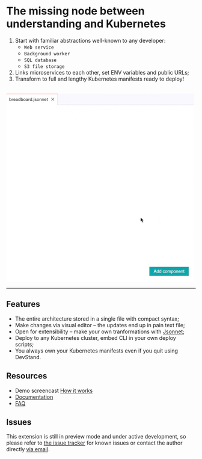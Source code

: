 # The missing node between understanding and Kubernetes

1. Start with familiar abstractions well-known to any developer:<br>
   - `Web service`
   - `Background worker`
   - `SQL database`
   - `S3 file storage`
2. Links microservices to each other, set ENV variables and public URLs;
3. Transform to full and lengthy Kubernetes manifests ready to deploy!

<br>
<img src="https://github.com/scaleofone/vscode-devstand/raw/media/media/breadboard.gif" width="500">

---

## Features

- The entire architecture stored in a single file with compact syntax;
- Make changes via visual editor – the updates end up in pain text file;
- Open for extensibility – make your own tranformations with [Jsonnet](https://jsonnet.org);
- Deploy to any Kubernetes cluster, embed CLI in your own deploy scripts;
- You always own your Kubernetes manifests even if you quit using DevStand.

## Resources

- Demo screencast [How it works](https://devstand.app/demo)
- [Documentation](https://devstand.app/docs)
- [FAQ](https://devstand.app/faq)


## Issues

This extension is still in preview mode and under active development, so please refer to [the issue tracker](https://github.com/scaleofone/vscode-devstand/issues) for known issues or contact the author directly [via email](mailto:max@scaleofone.com).
